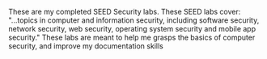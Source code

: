 These are my completed SEED Security labs. These SEED labs cover:
"...topics in computer and information security, including software security, network security, web security, operating system security and mobile app security."
These labs are meant to help me grasps the basics of computer security, and improve my documentation skills
